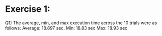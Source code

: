 # Exercise 1:
Q1) The average, min, and max execution time across the 10 trials were as follows:
Average: 18.897 sec.
Min: 18.83 sec
Max: 18.93 sec

